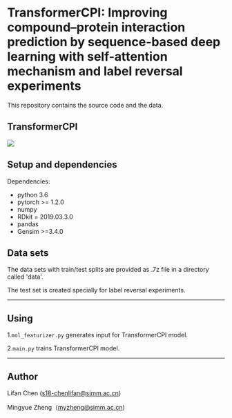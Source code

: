 # TransformerCPI: Improving compound–protein interaction prediction by sequence-based deep learning with self-attention mechanism and label reversal experiments

This repository contains the source code and the data.

## TransformerCPI

![](D:\Documents\transformerCPI\model.png)



## Setup and dependencies 

Dependencies:
- python 3.6
- pytorch >= 1.2.0
- numpy
- RDkit = 2019.03.3.0
- pandas
- Gensim >=3.4.0

## Data sets

The data sets with train/test splits are provided as .7z file in a directory called 'data'. 

The test set is created specially for label reversal experiments.

---

## Using

1.`mol_featurizer.py` generates input for TransformerCPI model.

2.`main.py` trains TransformerCPI model.

---

## Author

Lifan Chen (s18-chenlifan@simm.ac.cn)

Mingyue Zheng（myzheng@simm.ac.cn)